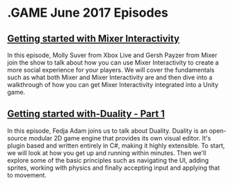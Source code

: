 # .GAME June 2017 Episodes

## [Getting started with Mixer Interactivity](Getting-started-with-Mixer-Interactivity)

In this episode, Molly Suver from Xbox Live and Gersh Payzer from Mixer join the show to talk about how you can use Mixer Interactivity to create a more social experience for your players. We will cover the fundamentals such as what both Mixer and Mixer Interactivity are and then dive into a walkthrough of how you can get Mixer Interactivity integrated into a Unity game.

## [Getting started with-Duality - Part 1](Getting-started-with-Duality-Part-1)

In this episode, Fedja Adam joins us to talk about Duality. Duality is an open-source modular 2D game engine that provides its own visual editor. It's plugin based and written entirely in C#, making it highly extensible. To start, we will look at how you get up and running within minutes. Then we'll explore some of the basic principles such as navigating the UI, adding sprites, working with physics and finally accepting input and applying that to movement. 